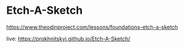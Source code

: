 # Etch-A-Sketch
https://www.theodinproject.com/lessons/foundations-etch-a-sketch

live: https://prokhnitskyi.github.io/Etch-A-Sketch/
